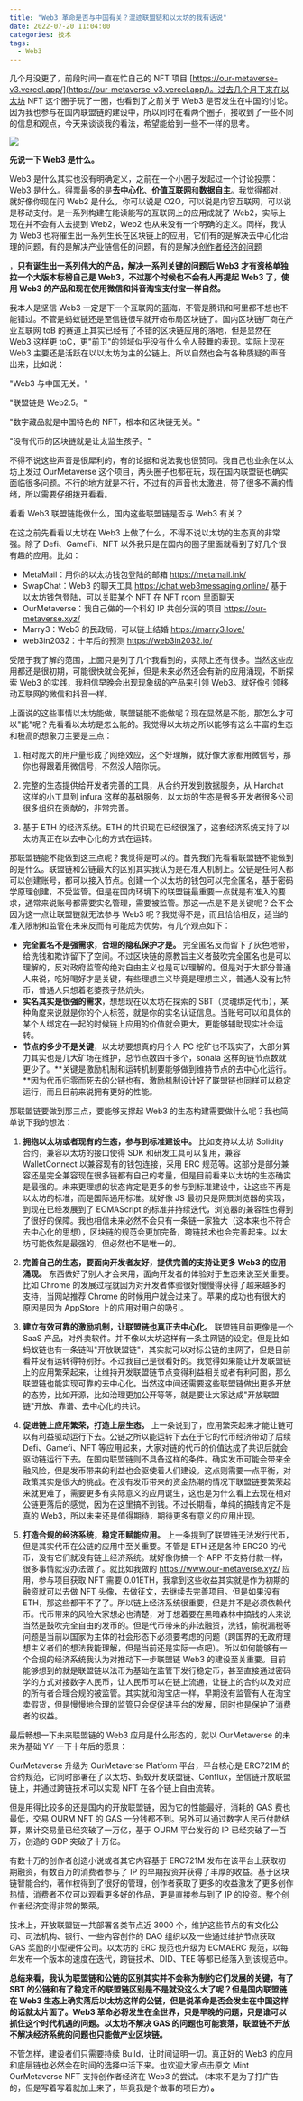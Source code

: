 ```yaml
---
title: "Web3 革命是否与中国有关？混迹联盟链和以太坊的我有话说"
date: 2022-07-20 11:04:00
categories: 技术
tags:
  - Web3
---
```


几个月没更了，前段时间一直在忙自己的 NFT 项目 [https://our-metaverse-v3.vercel.app/](https://our-metaverse-v3.vercel.app/)。过去几个月下来在以太坊 NFT 这个圈子玩了一圈，也看到了之前关于 Web3 是否发生在中国的讨论。因为我也参与在国内联盟链的建设中，所以同时在看两个圈子，接收到了一些不同的信息和观点，今天来谈谈我的看法，希望能给到一些不一样的思考。

![](230af297ab25830ddb9b9ccd244e97b9.png)

**先说一下 Web3 是什么。**

Web3 是什么其实也没有明确定义，之前在一个小圈子发起过一个讨论投票：Web3 是什么。得票最多的是**去中心化**、**价值互联网**和**数据自主**。我觉得都对，就好像你现在问 Web2 是什么。你可以说是 O2O，可以说是内容互联网，可以说是移动支付。是一系列构建在能读能写的互联网上的应用成就了 Web2，实际上现在并不会有人去提到 Web2，Web2 也从来没有一个明确的定义。同样，我认为 Web3 也将催生出一系列生长在区块链上的应用，它们有的是解决去中心化治理的问题，有的是解决产业链信任的问题，有的是解决[创作者经济的问题](https://mp.weixin.qq.com/s?__biz=MzIxNTIzNjkyOA==&mid=2650445208&idx=1&sn=e6186b440a754885fc227a67e519f7d7&scene=21#wechat_redirect)

，**只有诞生出一系列伟大的产品，解决一系列关键的问题后 Web3 才有资格单独拉一个大版本标榜自己是 Web3，不过那个时候也不会有人再提起 Web3 了，使用 Web3 的产品和现在使用微信和抖音淘宝支付宝一样自然。**

我本人是坚信 Web3 一定是下一个互联网的蓝海，不管是腾讯和阿里都不想也不能错过。不管是蚂蚁链还是至信链很早就开始布局区块链了。国内区块链厂商在产业互联网 toB 的赛道上其实已经有了不错的区块链应用的落地，但是显然在 Web3 这样更 toC，更"前卫"的领域似乎没有什么令人鼓舞的表现。实际上现在 Web3 主要还是活跃在以以太坊为主的公链上。所以自然也会有各种质疑的声音出来，比如说：

"Web3 与中国无关。"

"联盟链是 Web2.5。"

"数字藏品就是中国特色的 NFT，根本和区块链无关。"

"没有代币的区块链就是让太监生孩子。"

不得不说这些声音是很犀利的，有的论据和说法我也很赞同。我自己也业余在以太坊上发过 OurMetaverse 这个项目，两头圈子也都在玩，现在国内联盟链也确实面临很多问题。不行的地方就是不行，不过有的声音也太激进，带了很多不满的情绪，所以需要仔细拨开看看。

看看 Web3 联盟链能做什么，国内这些联盟链是否与 Web3 有关？

在这之前先看看以太坊在 Web3 上做了什么，不得不说以太坊的生态真的非常强。除了 Defi、GameFi、NFT 以外我只是在国内的圈子里面就看到了好几个很有趣的应用。比如：

- MetaMail：用你的以太坊钱包登陆的邮箱 https://metamail.ink/
- SwapChat：Web3 的聊天工具 https://chat.web3messaging.online/ 基于以太坊钱包登陆，可以关联某个 NFT 在 NFT room 里面聊天
- OurMetaverse：我自己做的一个科幻 IP 共创分润的项目 https://our-metaverse.xyz/
- Marry3：Web3 的民政局，可以链上结婚 https://marry3.love/
- web3in2032：十年后的预测 https://web3in2032.io/

受限于我了解的范围，上面只是列了几个我看到的，实际上还有很多。当然这些应用都还是很初期，可能很快就会死掉，但是未来必然还会有新的应用涌现，不断探索 Web3 的实践，我相信早晚会出现现象级的产品来引领 Web3。就好像引领移动互联网的微信和抖音一样。

上面说的这些事情以太坊能做，联盟链能不能做呢？现在显然是不能，那怎么才可以"能"呢？先看看以太坊是怎么能的。我觉得以太坊之所以能够有这么丰富的生态和极高的想象力主要是三点：

1. 相对庞大的用户量形成了网络效应，这个好理解，就好像大家都用微信号，那你也得跟着用微信号，不然没人陪你玩。

1. 完整的生态提供给开发者完善的工具，从合约开发到数据服务，从 Hardhat 这样的小工具到 infura 这样的基础服务，以太坊的生态是很多开发者很多公司很多组织在贡献的，非常完善。

1. 基于 ETH 的经济系统。ETH 的共识现在已经很强了，这套经济系统支持了以太坊真正在以去中心化的方式在运转。

那联盟链能不能做到这三点呢？我觉得是可以的。首先我们先看看联盟链不能做到的是什么。联盟链和公链最大的区别其实我认为是在准入机制上。公链是任何人都可以创建账号，都可以接入节点。创建一个以太坊的钱包可以完全匿名，基于密码学原理创建，不受监管。但是在国内环境下的联盟链最重要一点就是有准入的要求，通常来说账号都需要实名管理，需要被监管。那这一点是不是关键呢？会不会因为这一点让联盟链就无法参与 Web3 呢？我觉得不是，而且恰恰相反，适当的准入限制和监管在未来反而有可能成为优势。有几个观点如下：

- **完全匿名不是强需求，合理的隐私保护才是。** 完全匿名反而留下了灰色地带，给洗钱和欺诈留下了空间。不过区块链的原教旨主义者鼓吹完全匿名也是可以理解的，反对政府监管的绝对自由主义也是可以理解的。但是对于大部分普通人来说，吃好喝好才是关键，有些理想主义毕竟是理想主义，普通人没有比特币，普通人只想着老婆孩子热炕头。
- **实名其实是很强的需求**，想想现在以太坊在探索的 SBT（灵魂绑定代币），某种角度来说就是你的个人标签，就是你的实名认证信息。当账号可以和具体的某个人绑定在一起的时候链上应用的价值就会更大，更能够辅助现实社会运转。
- **节点的多少不是关键**，以太坊要想真的用个人 PC 挖矿也不现实了，大部分算力其实也是几大矿场在维护，总节点数四千多个，sonala 这样的链节点数就更少了。**关键是激励机制和运转机制要能够做到维持节点的去中心化运行。**因为代币归零而死去的公链也有，激励机制设计好了联盟链也同样可以稳定运行，而且目前来说拥有更好的性能。

那联盟链要做到那三点，要能够支撑起 Web3 的生态构建需要做什么呢？我也简单说下我的想法：

1. **拥抱以太坊或者现有的生态，参与到标准建设中。** 比如支持以太坊 Solidity 合约，兼容以太坊的接口使得 SDK 和研发工具可以复用，兼容 WalletConnect 以兼容现有的钱包连接，采用 ERC 规范等。这部分是部分兼容还是完全兼容现在很多链都有自己的考量，但是目前看来以太坊的生态确实是最强的。未来更理想的状态肯定是更多的参与到标准建设中，让这些不再是以太坊的标准，而是国际通用标准。就好像 JS 最初只是网景浏览器的实现，到现在已经发展到了 ECMAScript 的标准并持续迭代，浏览器的兼容性也得到了很好的保障。我也相信未来必然不会只有一条链一家独大（这本来也不符合去中心化的思想），区块链的规范会更加完备，跨链技术也会完善起来。以太坊可能依然是最强的，但必然也不是唯一的。

1. **完善自己的生态，要面向开发者友好，提供完善的支持让更多 Web3 的应用涌现。** 东西做好了别人才会来用，面向开发者的体验对于生态来说至关重要。比如 Chrome 的发展过程就因为对开发者体验很好慢慢得获得了越来越多的支持，当网站推荐 Chrome 的时候用户就会过来了。苹果的成功也有很大的原因是因为 AppStore 上的应用对用户的吸引。

1. **建立有效可靠的激励机制，让联盟链也真正去中心化。** 联盟链目前更像是一个 SaaS 产品，对外卖软件。并不像以太坊这样有一条主网链的设定。但是比如蚂蚁链也有一条链叫"开放联盟链"，其实就可以对标公链的主网了，但是目前看并没有运转得特别好。不过我自己是很看好的。我觉得如果能让开发联盟链上的应用繁荣起来，让维持开发联盟链节点变得利益相关或者有利可图，那么联盟链也能实现可靠的去中心化。当然这中间还需要这些联盟链做出更多开放的态势，比如开源，比如治理更加公开等等，就是要让大家达成"开放联盟链"开放、靠谱、去中心化的共识。

1. **促进链上应用繁荣，打造上层生态。** 上一条说到了，应用繁荣起来才能让链可以有利益驱动运行下去。公链之所以能运转下去在于它的代币经济带动了后续 Defi、Gamefi、NFT 等应用起来，大家对链的代币的价值达成了共识后就会驱动链运行下去。在国内联盟链则不具备这样的条件。确实发币可能会带来金融风险，但是发币带来的利益也会驱使着人们建设。这点则需要一点平衡，对政策其实是很大的挑战。在没有发币带来的资金热潮的情况下联盟链要繁荣起来就更难了，需要更多有实际意义的应用诞生，这也是为什么看上去现在相对公链更落后的感觉，因为在这里搞不到钱。不过长期看，单纯的搞钱肯定不是真的 Web3，所以未来还是值得期待，期待更多有意义的应用出现。

1. **打造合规的经济系统，稳定币赋能应用。** 上一条提到了联盟链无法发行代币，但是其实代币在公链的应用中至关重要。不管是 ETH 还是各种 ERC20 的代币，没有它们就没有链上经济系统。就好像你搞一个 APP 不支持付款一样，很多事情就没办法做了。就比如我做的 https://www.our-metaverse.xyz/ 应用，参与项目获取 NFT 需要 0.01ETH，我拿到这些收益其实就是作为初期的融资就可以去做 NFT 头像，去做征文，去继续去完善项目。但是如果没有 ETH，那这些都干不了了。所以链上经济系统很重要，但是并不是必须依赖代币。代币带来的风险大家想必也清楚，对于想着要在黑暗森林中搞钱的人来说当然是鼓吹完全自由的发币的。但是代币带来的非法融资，洗钱，偷税漏税等问题是当前以国家为主体的社会形态下必须要考虑的问题（跨国界的无政府理想主义者们的想法我能理解，但是当前还是实际一点吧）。所以如何能够有一个合规的经济系统我认为对推动下一步联盟链 Web3 的建设至关重要。目前能够想到的就是联盟链以法币为基础在监管下发行稳定币，甚至直接通过密码学的方式对接数字人民币，让人民币可以在链上流通，让链上的合约以及对应的所有者合理合规的被监管。其实就和淘宝店一样，早期没有监管有人在淘宝卖假货，但是慢慢地合理的监管只会促促进平台的发展，同时也是保护了消费者的权益。

最后畅想一下未来联盟链的 Web3 应用是什么形态的，就以 OurMetaverse 的未来为基础 YY 一下十年后的愿景：

OurMetaverse 升级为 OurMetaverse Platform 平台，平台核心是 ERC721M 的合约规范，它同时部署在了以太坊、蚂蚁开发联盟链、Conflux，至信链开放联盟链上，并通过跨链技术可以实现 NFT 在各个链上自由流转。

但是用得比较多的还是国内的开放联盟链，因为它的性能最好，消耗的 GAS 费也最低，交易 OURM NFT 的 GAS 一分钱都不到。另外可以通过数字人民币付款结算，累计交易量已经突破了一万亿，基于 OURM 平台发行的 IP 已经突破了一百万，创造的 GDP 突破了十万亿。

有数十万的创作者创造小说或者其它内容基于 ERC721M 发布在该平台上获取初期融资，有数百万的消费者参与了 IP 的早期投资并获得了丰厚的收益。基于区块链智能合约，著作权得到了很好的管理，创作者获取了更多的收益激发了更多创作热情，消费者不仅可以观看更多好的作品，更是直接参与到了 IP 的投资。整个创作者经济变得非常的繁荣。

技术上，开放联盟链一共部署各类节点近 3000 个，维护这些节点的有文化公司、司法机构、银行、一些内容创作的 DAO 组织以及一些通过维护节点获取 GAS 奖励的小型硬件公司。以太坊的 ERC 规范也升级为 ECMAERC 规范，以每年发布一个版本的速度在迭代，跨链技术、DID、TEE 等都已经落入到该规范中。

**总结来看，我认为联盟链和公链的区别其实并不会称为制约它们发展的关键，有了 SBT 的公链和有了稳定币的联盟链区别是不是就没这么大了呢？但是国内联盟链在 Web3 生态上确实落后以太坊这样的公链，但是说革命是否会发生在中国这样的话就太片面了。Web3 革命必将发生在全世界，只是早晚的问题，只是谁可以抓住这个时代机遇的问题。以太坊不解决 GAS 的问题也可能衰落，联盟链不开放不解决经济系统的问题也只能做产业区块链。**

不管怎样，建设者们只需要持续 Build，让时间证明一切。真正好的 Web3 的应用和底层链也必然会在时间的选择中活下来。也欢迎大家点击原文 Mint OurMetaverse NFT 支持创作者经济在 Web3 的尝试。（本来不是为了打广告的，但是写着写着就加上来了，毕竟我是个做事的项目方）**。**
